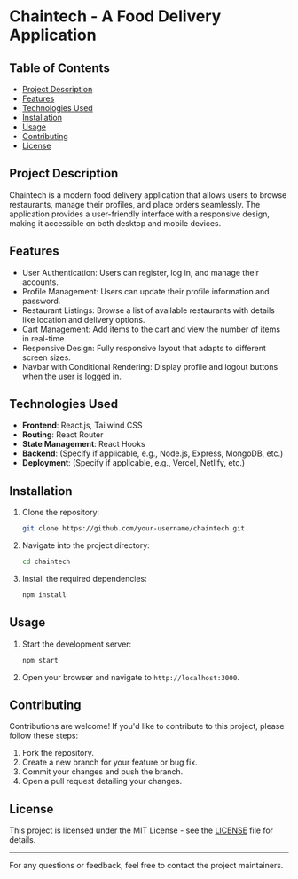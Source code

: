 
# Chaintech - A Food Delivery Application

## Table of Contents
- [Project Description](#project-description)
- [Features](#features)
- [Technologies Used](#technologies-used)
- [Installation](#installation)
- [Usage](#usage)
- [Contributing](#contributing)
- [License](#license)

## Project Description
Chaintech is a modern food delivery application that allows users to browse restaurants, manage their profiles, and place orders seamlessly. The application provides a user-friendly interface with a responsive design, making it accessible on both desktop and mobile devices.

## Features
- User Authentication: Users can register, log in, and manage their accounts.
- Profile Management: Users can update their profile information and password.
- Restaurant Listings: Browse a list of available restaurants with details like location and delivery options.
- Cart Management: Add items to the cart and view the number of items in real-time.
- Responsive Design: Fully responsive layout that adapts to different screen sizes.
- Navbar with Conditional Rendering: Display profile and logout buttons when the user is logged in.

## Technologies Used
- **Frontend**: React.js, Tailwind CSS
- **Routing**: React Router
- **State Management**: React Hooks
- **Backend**: (Specify if applicable, e.g., Node.js, Express, MongoDB, etc.)
- **Deployment**: (Specify if applicable, e.g., Vercel, Netlify, etc.)

## Installation
1. Clone the repository:
   ```bash
   git clone https://github.com/your-username/chaintech.git
   ```
2. Navigate into the project directory:
   ```bash
   cd chaintech
   ```
3. Install the required dependencies:
   ```bash
   npm install
   ```

## Usage
1. Start the development server:
   ```bash
   npm start
   ```
2. Open your browser and navigate to `http://localhost:3000`.


## Contributing
Contributions are welcome! If you'd like to contribute to this project, please follow these steps:
1. Fork the repository.
2. Create a new branch for your feature or bug fix.
3. Commit your changes and push the branch.
4. Open a pull request detailing your changes.

## License
This project is licensed under the MIT License - see the [LICENSE](LICENSE) file for details.

---

For any questions or feedback, feel free to contact the project maintainers.

